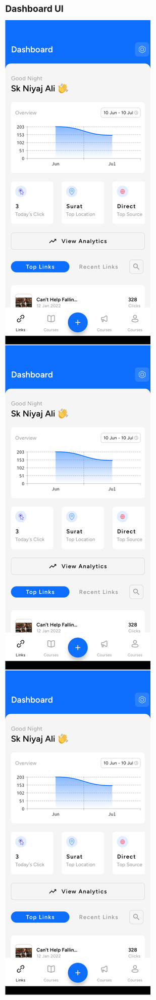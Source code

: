 # Dashboard UI

<img src="./assets/1.png" alt="Dashboard 1"/>
<img src="./assets/1.png" alt="Dashboard 1"/>
<img src="./assets/1.png" alt="Dashboard 1"/>